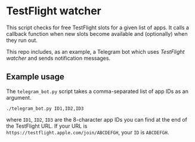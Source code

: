 # TestFlight watcher

This script checks for free TestFlight slots for a given list of apps. It calls a callback function when new slots become available and (optionally) when they run out.

This repo includes, as an example, a Telegram bot which uses *TestFlight watcher* and sends notification messages.

## Example usage

The `telegram_bot.py` script takes a comma-separated list of app IDs as an argument.

```
./telegram_bot.py ID1,ID2,ID3
```

where `ID1`, `ID2`, `ID3` are the 8-character 
 app IDs you can find at the end of the TestFlight URL. If your URL is `https://testflight.apple.com/join/ABCDEFGH`, your `ID` is `ABCDEFGH`.
